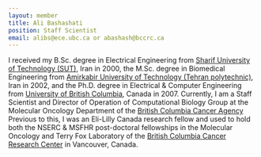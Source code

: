 ```yaml
---
layout: member
title: Ali Bashashati
position: Staff Scientist
email: alibs@ece.ubc.ca or abashash@bccrc.ca
---
```


I received my B.Sc. degree in Electrical Engineering from [Sharif University of Technology (SUT)]( http://www.sharif.edu/), Iran in 2000, the M.Sc. degree in Biomedical Engineering from [Amirkabir University of Technology (Tehran polytechnic)]( http://www.aut.ac.ir/), Iran in 2002, and the Ph.D. degree in Electrical & Computer Engineering from [University of British Columbia](https://www.ubc.ca), Canada in 2007.
Currently, I am a Staff Scientist and Director of Operation of Computational Biology Group at the Molecular Oncology Department of the [British Columbia Cancer Agency]( http://www.bccancer.bc.ca/) Previous to this, I was an Eli-Lilly Canada research fellow and used to hold both the NSERC & MSFHR post-doctoral fellowships in the Molecular Oncology and Terry Fox Laboratory of the [British Columbia Cancer Research Center](http://www.bccrc.ca) in Vancouver, Canada.
